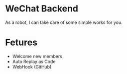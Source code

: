 # WeChat Backend

As a robot, I can take care of some simple works for you.

# Fetures

* Welcome new members
* Auto Replay as Code
* WebHook (GitHub)